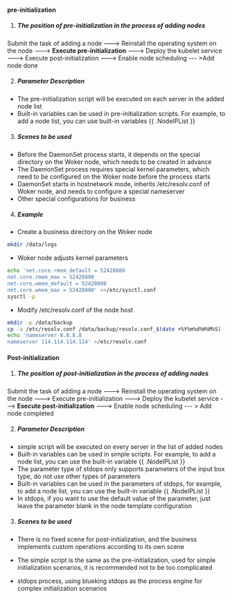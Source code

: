 #### pre-initialization

1. ##### The position of pre-initialization in the process of adding nodes

Submit the task of adding a node ---> Reinstall the operating system on the node ---> **Execute pre-initialization** ---> Deploy the kubelet service ---> Execute post-initialization ---> Enable node scheduling --- >Add node done

2. ##### Parameter Description

- The pre-initialization script will be executed on each server in the added node list
- Built-in variables can be used in pre-initialization scripts. For example, to add a node list, you can use built-in variables {{ .NodeIPList }}

3. ##### Scenes to be used

- Before the DaemonSet process starts, it depends on the special directory on the Woker node, which needs to be created in advance
- The DaemonSet process requires special kernel parameters, which need to be configured on the Woker node before the process starts
- DaemonSet starts in hostnetwork mode, inherits /etc/resolv.conf of Woker node, and needs to configure a special nameserver
- Other special configurations for business

4. ##### Example

- Create a business directory on the Woker node

```bash
mkdir /data/logs
```

- Woker node adjusts kernel parameters

```bash
echo 'net.core.rmem_default = 52428800
net.core.rmem_max = 52428800
net.core.wmem_default = 52428800
net.core.wmem_max = 52428800' >>/etc/sysctl.conf
sysctl -p
```

- Modify /etc/resolv.conf of the node host

```bash
mkdir -p /data/backup
cp -a /etc/resolv.conf /data/backup/resolv.conf_$(date +%Y%m%d%H%M%S)
echo 'nameserver 8.8.8.8
nameserver 114.114.114.114' >/etc/resolv.conf
```
#### Post-initialization

1. ##### The position of post-initialization in the process of adding nodes

Submit the task of adding a node ---> Reinstall the operating system on the node ---> Execute pre-initialization ---> Deploy the kubelet service ---> **Execute post-initialization** ---> Enable node scheduling --- > Add node completed

2. ##### Parameter Description

- simple script will be executed on every server in the list of added nodes
- Built-in variables can be used in simple scripts. For example, to add a node list, you can use the built-in variable {{ .NodeIPList }}
- The parameter type of stdops only supports parameters of the input box type, do not use other types of parameters
- Built-in variables can be used in the parameters of stdops, for example, to add a node list, you can use the built-in variable {{ .NodeIPList }}
- In stdops, if you want to use the default value of the parameter, just leave the parameter blank in the node template configuration

3. ##### Scenes to be used

- There is no fixed scene for post-initialization, and the business implements custom operations according to its own scene

- The simple script is the same as the pre-initialization, used for simple initialization scenarios, it is recommended not to be too complicated

- stdops process, using blueking stdops as the process engine for complex initialization scenarios
